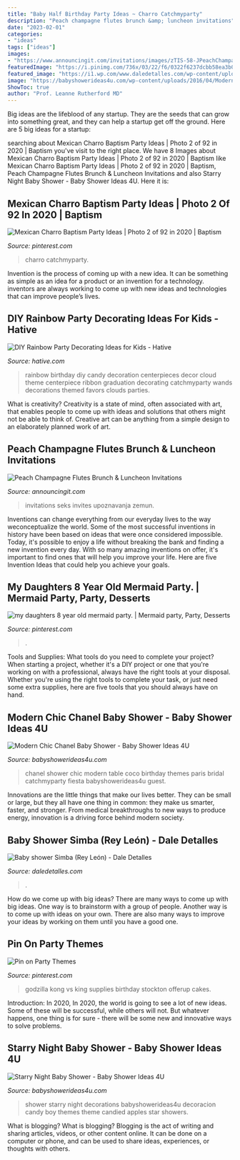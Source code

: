 ```yaml
---
title: "Baby Half Birthday Party Ideas ~ Charro Catchmyparty"
description: "Peach champagne flutes brunch &amp; luncheon invitations"
date: "2023-02-01"
categories:
- "ideas"
tags: ["ideas"]
images:
- "https://www.announcingit.com/invitations/images/zTIS-58-JPeachChampagne-Peach-Champagne-Glasses-Toast-Brunch-Party-Invitations.jpg"
featuredImage: "https://i.pinimg.com/736x/03/22/f6/0322f6237dcbb58ea3b0e76172b39e50.jpg"
featured_image: "https://i1.wp.com/www.daledetalles.com/wp-content/uploads/2016/07/baby-shower-simba16.jpg"
image: "https://babyshowerideas4u.com/wp-content/uploads/2016/04/Modern-Chic-Chanel-Baby-Shower-Guest-Table.jpg"
ShowToc: true
author: "Prof. Leanne Rutherford MD"
---
```



Big ideas are the lifeblood of any startup. They are the seeds that can grow into something great, and they can help a startup get off the ground. Here are 5 big ideas for a startup: 

	

		
searching about Mexican Charro Baptism Party Ideas | Photo 2 of 92 in 2020 | Baptism you've visit to the right place. We have 8 Images about Mexican Charro Baptism Party Ideas | Photo 2 of 92 in 2020 | Baptism like Mexican Charro Baptism Party Ideas | Photo 2 of 92 in 2020 | Baptism, Peach Champagne Flutes Brunch &amp; Luncheon Invitations and also Starry Night Baby Shower - Baby Shower Ideas 4U. Here it is:
		
    
## Mexican Charro Baptism Party Ideas | Photo 2 Of 92 In 2020 | Baptism

<img loading=lazy src="https://i.pinimg.com/736x/ed/69/30/ed6930c31ee0c12c01644cff0bb9f6a3.jpg" onerror="this.onerror=null;this.src='https://tse3.mm.bing.net/th?id=OIP.uqU6XdoaDuJIlp1Vo1fyPgHaJ3&amp;pid=15.1';" alt="Mexican Charro Baptism Party Ideas | Photo 2 of 92 in 2020 | Baptism">

_Source: pinterest.com_

>charro catchmyparty. 

	

Invention is the process of coming up with a new idea. It can be something as simple as an idea for a product or an invention for a technology. inventors are always working to come up with new ideas and technologies that can improve people’s lives.

    
## DIY Rainbow Party Decorating Ideas For Kids - Hative

<img loading=lazy src="https://hative.com/wp-content/uploads/2014/11/diy-rainbow-party-decorating-ideas/4-candy-decoration.jpg" onerror="this.onerror=null;this.src='https://tse3.mm.bing.net/th?id=OIP.GfTxgQhCKywEmuWykiSTCAHaLG&amp;pid=15.1';" alt="DIY Rainbow Party Decorating Ideas for Kids - Hative">

_Source: hative.com_

>rainbow birthday diy candy decoration centerpieces decor cloud theme centerpiece ribbon graduation decorating catchmyparty wands decorations themed favors clouds parties. 

	

What is creativity?
Creativity is a state of mind, often associated with art, that enables people to come up with ideas and solutions that others might not be able to think of. Creative art can be anything from a simple design to an elaborately planned work of art.

    
## Peach Champagne Flutes Brunch &amp; Luncheon Invitations

<img loading=lazy src="https://www.announcingit.com/invitations/images/zTIS-58-JPeachChampagne-Peach-Champagne-Glasses-Toast-Brunch-Party-Invitations.jpg" onerror="this.onerror=null;this.src='https://tse1.mm.bing.net/th?id=OIP.IEW_bdY27ZrgGhpTGUJafAAAAA&amp;pid=15.1';" alt="Peach Champagne Flutes Brunch &amp; Luncheon Invitations">

_Source: announcingit.com_

>invitations seks invites upoznavanja zemun. 

	

Inventions can change everything from our everyday lives to the way weconceptualize the world. Some of the most successful inventions in history have been based on ideas that were once considered impossible. Today, it's possible to enjoy a life without breaking the bank and finding a new invention every day. With so many amazing inventions on offer, it's important to find ones that will help you improve your life. Here are five Invention Ideas that could help you achieve your goals.

    
## My Daughters 8 Year Old Mermaid Party. | Mermaid Party, Party, Desserts

<img loading=lazy src="https://i.pinimg.com/736x/03/22/f6/0322f6237dcbb58ea3b0e76172b39e50.jpg" onerror="this.onerror=null;this.src='https://tse4.mm.bing.net/th?id=OIP.tTdmX_RcMa69WlgJV1x5zwHaPP&amp;pid=15.1';" alt="my daughters 8 year old mermaid party. | Mermaid party, Party, Desserts">

_Source: pinterest.com_

>. 

	

Tools and Supplies: What tools do you need to complete your project?
When starting a project, whether it's a DIY project or one that you're working on with a professional, always have the right tools at your disposal. Whether you're using the right tools to complete your task, or just need some extra supplies, here are five tools that you should always have on hand.

    
## Modern Chic Chanel Baby Shower - Baby Shower Ideas 4U

<img loading=lazy src="https://babyshowerideas4u.com/wp-content/uploads/2016/04/Modern-Chic-Chanel-Baby-Shower-Guest-Table.jpg" onerror="this.onerror=null;this.src='https://tse2.mm.bing.net/th?id=OIP.5LE-3b8sKyGWNWd4gugLpwHaJ4&amp;pid=15.1';" alt="Modern Chic Chanel Baby Shower - Baby Shower Ideas 4U">

_Source: babyshowerideas4u.com_

>chanel shower chic modern table coco birthday themes paris bridal catchmyparty fiesta babyshowerideas4u guest. 

	

Innovations are the little things that make our lives better. They can be small or large, but they all have one thing in common: they make us smarter, faster, and stronger. From medical breakthroughs to new ways to produce energy, innovation is a driving force behind modern society.

    
## Baby Shower Simba (Rey León) - Dale Detalles

<img loading=lazy src="https://i1.wp.com/www.daledetalles.com/wp-content/uploads/2016/07/baby-shower-simba16.jpg" onerror="this.onerror=null;this.src='https://tse1.mm.bing.net/th?id=OIP.9dnYX0Op67LogwZ1jq59UQHaJ6&amp;pid=15.1';" alt="Baby shower Simba (Rey León) - Dale Detalles">

_Source: daledetalles.com_

>. 

	

How do we come up with big ideas?
There are many ways to come up with big ideas. One way is to brainstorm with a group of people. Another way is to come up with ideas on your own. There are also many ways to improve your ideas by working on them until you have a good one.

    
## Pin On Party Themes

<img loading=lazy src="https://i.pinimg.com/736x/d6/2c/ab/d62cab850e1022036c3c67f6c80b5448.jpg" onerror="this.onerror=null;this.src='https://tse4.mm.bing.net/th?id=OIP.u31Vj_9auDWY59D6KJBVMgHaJ4&amp;pid=15.1';" alt="Pin on Party Themes">

_Source: pinterest.com_

>godzilla kong vs king supplies birthday stockton offerup cakes. 

	

Introduction: In 2020,
In 2020, the world is going to see a lot of new ideas. Some of these will be successful, while others will not. But whatever happens, one thing is for sure - there will be some new and innovative ways to solve problems.

    
## Starry Night Baby Shower - Baby Shower Ideas 4U

<img loading=lazy src="https://babyshowerideas4u.com/wp-content/uploads/2016/09/Starry-Night-Baby-Shower-Candied-Apples.jpg" onerror="this.onerror=null;this.src='https://tse3.mm.bing.net/th?id=OIP.d3Oqj8h7n6iIgZmco2JIUQHaJ4&amp;pid=15.1';" alt="Starry Night Baby Shower - Baby Shower Ideas 4U">

_Source: babyshowerideas4u.com_

>shower starry night decorations babyshowerideas4u decoracion candy boy themes theme candied apples star showers. 

	

What is blogging?
What is blogging? Blogging is the act of writing and sharing articles, videos, or other content online. It can be done on a computer or phone, and can be used to share ideas, experiences, or thoughts with others.

